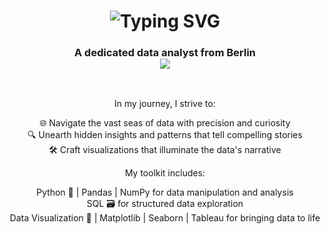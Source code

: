 
<h1 align="center">

  <img src="https://readme-typing-svg.herokuapp.com?font=Quicksand&weight=900&size=50&duration=3877&pause=845&color=F7F7F7&center=true&width=435&height=85&lines=Hello+World!+%F0%9F%8C%8D;I'm+Bilel+%F0%9F%96%90%EF%B8%8F" alt="Typing SVG" />

</h1>

<h3 align="center">
  
  A dedicated data analyst from Berlin <br/>
  <img src="https://github.com/user-attachments/assets/48622c4c-4105-4190-b328-946b2c046f67"/>
  
</h3>

<br/>

<div align="center">
 
In my journey, I strive to:

  🌐 Navigate the vast seas of data with precision and curiosity <br/>
  🔍 Unearth hidden insights and patterns that tell compelling stories <br/>
  🛠️ Craft visualizations that illuminate the data's narrative <br/>

My toolkit includes:

  Python 🐍 | Pandas | NumPy for data manipulation and analysis <br/>
  SQL 🗃️ for structured data exploration <br/>
  Data Visualization 🎨 | Matplotlib | Seaborn | Tableau for bringing data to life <br/>

</div>
